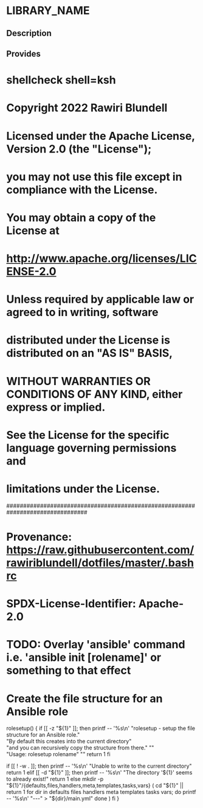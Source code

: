 # LIBRARY_NAME

## Description

## Provides
# shellcheck shell=ksh

# Copyright 2022 Rawiri Blundell
#
# Licensed under the Apache License, Version 2.0 (the "License");
# you may not use this file except in compliance with the License.
# You may obtain a copy of the License at
#
#     http://www.apache.org/licenses/LICENSE-2.0
#
# Unless required by applicable law or agreed to in writing, software
# distributed under the License is distributed on an "AS IS" BASIS,
# WITHOUT WARRANTIES OR CONDITIONS OF ANY KIND, either express or implied.
# See the License for the specific language governing permissions and
# limitations under the License.
################################################################################
# Provenance: https://raw.githubusercontent.com/rawiriblundell/dotfiles/master/.bashrc
# SPDX-License-Identifier: Apache-2.0

# TODO: Overlay 'ansible' command i.e. 'ansible init [rolename]' or something to that effect

# Create the file structure for an Ansible role
rolesetup() {
  if [[ -z "${1}" ]]; then
    printf -- '%s\n' "rolesetup - setup the file structure for an Ansible role." \
      "By default this creates into the current directory" \
      "and you can recursively copy the structure from there." "" \
      "Usage: rolesetup rolename" ""
    return 1
  fi

  if [[ ! -w . ]]; then
    printf -- '%s\n' "Unable to write to the current directory"
    return 1
  elif [[ -d "${1}" ]]; then
    printf -- '%s\n' "The directory '${1}' seems to already exist!"
    return 1
  else
    mkdir -p "${1}"/{defaults,files,handlers,meta,templates,tasks,vars}
    (
      cd "${1}" || return 1
      for dir in defaults files handlers meta templates tasks vars; do
        printf -- '%s\n' "---" > "${dir}/main.yml"
      done
    )
  fi
}
